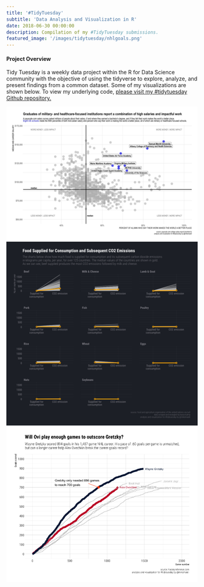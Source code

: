 ```yaml
---
title: '#TidyTuesday'
subtitle: 'Data Analysis and Visualization in R'
date: 2018-06-30 00:00:00
description: Compilation of my #TidyTuesday submissions.
featured_image: '/images/tidytuesday/nhlgoals.png'
---
```



#### Project Overview

Tidy Tuesday is a weekly data project within the R for Data Science community with the objective of using the tidyverse to explore, analyze, and present findings from a common dataset. Some of my visualizations are shown below. To view my underlying code, [please visit my #tidytuesday Github repository.](https://github.com/mikemaieli/TidyTuesday)

<div class="gallery" data-columns="2">
	<img src="/images/tidytuesday/college.png">
	<img src="/images/tidytuesday/consumption_emissions.png">
	<img src="/images/tidytuesday/nhlgoals.png">
</div>